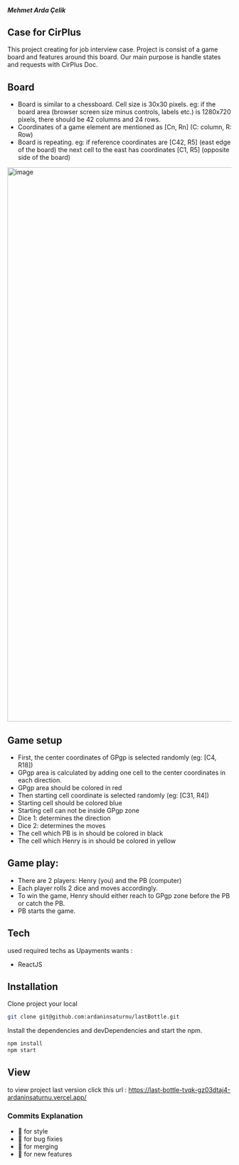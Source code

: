 ##### Mehmet Arda Çelik

## Case for CirPlus

This project creating for job interview case. Project is consist of a game board and features around this board. Our main purpose is handle states and requests with CirPlus Doc.

## Board

- Board is similar to a chessboard. Cell size is 30x30 pixels. eg: if the board area (browser screen size minus controls, labels etc.) is 1280x720
pixels, there should be 42 columns and 24 rows.
- Coordinates of a game element are mentioned as [Cn, Rn] (C: column, R: Row)
- Board is repeating. eg: if reference coordinates are [C42, R5] (east edge of the board) the next cell to the east has coordinates [C1, R5]
(opposite side of the board)

<img width="1242" alt="image" src="https://user-images.githubusercontent.com/46358038/222630660-3a48125b-7bbe-4afb-81e0-2f990576d561.png">

## Game setup

- First, the center coordinates of GPgp is selected randomly (eg: [C4, R18])
- GPgp area is calculated by adding one cell to the center coordinates in each direction.
- GPgp area should be colored in red
- Then starting cell coordinate is selected randomly (eg: [C31, R4])
- Starting cell should be colored blue
- Starting cell can not be inside GPgp zone
- Dice 1: determines the direction
- Dice 2: determines the moves
- The cell which PB is in should be colored in black
- The cell which Henry is in should be colored in yellow

## Game play:
- There are 2 players: Henry (you) and the PB (computer)
- Each player rolls 2 dice and moves accordingly.
- To win the game, Henry should either reach to GPgp zone before the PB or catch the PB.
- PB starts the game.

## Tech

used required techs as Upayments wants :

- ReactJS

## Installation

Clone project your local

```sh
git clone git@github.com:ardaninsaturnu/lastBottle.git
```

Install the dependencies and devDependencies and start the npm.

```sh
npm install
npm start
```

## View

to view project last version click this
url : https://last-bottle-tvqk-gz03dtaj4-ardaninsaturnu.vercel.app/

### Commits Explanation

- :rainbow:  for style
- :microbe:  for bug fixies
- :dna:  for merging
- :fairy:  for new features
